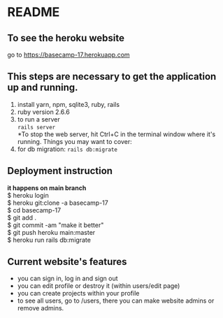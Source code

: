 # README
## To see the heroku website
go to https://basecamp-17.herokuapp.com

## This steps are necessary to get the application up and running.

1. install yarn, npm, sqlite3, ruby, rails
2. ruby version 2.6.6
3. to run a server   
```rails server```  
*To stop the web server, hit Ctrl+C in the terminal window where it's running.
Things you may want to cover:
4. for db migration: ```rails db:migrate```   
## Deployment instruction
**it happens on main branch**  
$ heroku login  
$ heroku git:clone -a basecamp-17  
$ cd basecamp-17  
$ git add .  
$ git commit -am "make it better"  
$ git push heroku main:master  
$ heroku run rails db:migrate

## Current website's features
- you can sign in, log in and sign out
- you can edit profile or destroy it (within users/edit page)
- you can create projects within your profile
- to see all users, go to /users, there you can make website admins or remove admins.  

